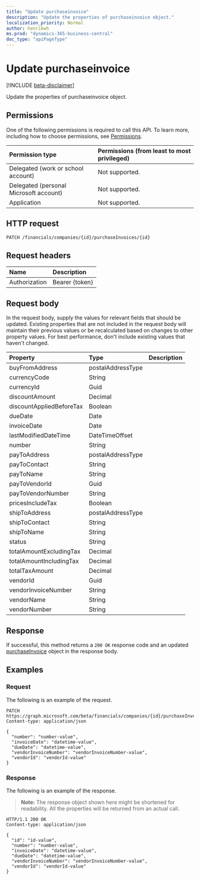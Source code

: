 ```yaml
---
title: "Update purchaseinvoice"
description: "Update the properties of purchaseinvoice object."
localization_priority: Normal
author: henrikwh
ms.prod: "dynamics-365-business-central"
doc_type: "apiPageType"
---
```


# Update purchaseinvoice

[!INCLUDE [beta-disclaimer](../../includes/beta-disclaimer.md)]

Update the properties of purchaseinvoice object.

## Permissions

One of the following permissions is required to call this API. To learn more, including how to choose permissions, see [Permissions](/graph/permissions-reference).

| Permission type                        | Permissions (from least to most privileged) |
|:---------------------------------------|:--------------------------------------------|
| Delegated (work or school account)     | Not supported. |
| Delegated (personal Microsoft account) | Not supported. |
| Application                            | Not supported. |

## HTTP request

<!-- { "blockType": "ignored" } -->

```http
PATCH /financials/companies/{id}/purchaseInvoices/{id}
```

## Request headers

| Name       | Description|
|:-----------|:-----------|
| Authorization | Bearer {token} |

## Request body

In the request body, supply the values for relevant fields that should be updated. Existing properties that are not included in the request body will maintain their previous values or be recalculated based on changes to other property values. For best performance, don't include existing values that haven't changed.

| Property     | Type        | Description |
|:-------------|:------------|:------------|
|buyFromAddress|postalAddressType||
|currencyCode|String||
|currencyId|Guid||
|discountAmount|Decimal||
|discountAppliedBeforeTax|Boolean||
|dueDate|Date||
|invoiceDate|Date||
|lastModifiedDateTime|DateTimeOffset||
|number|String||
|payToAddress|postalAddressType||
|payToContact|String||
|payToName|String||
|payToVendorId|Guid||
|payToVendorNumber|String||
|pricesIncludeTax|Boolean||
|shipToAddress|postalAddressType||
|shipToContact|String||
|shipToName|String||
|status|String||
|totalAmountExcludingTax|Decimal||
|totalAmountIncludingTax|Decimal||
|totalTaxAmount|Decimal||
|vendorId|Guid||
|vendorInvoiceNumber|String||
|vendorName|String||
|vendorNumber|String||

## Response

If successful, this method returns a `200 OK` response code and an updated [purchaseInvoice](../resources/dynamics-purchaseinvoice.md) object in the response body.

## Examples

### Request

The following is an example of the request.
<!-- {
  "blockType": "request",
  "name": "update_purchaseinvoice"
}-->

```http
PATCH https://graph.microsoft.com/beta/financials/companies/{id}/purchaseInvoices/{id}
Content-type: application/json

{
  "number": "number-value",
  "invoiceDate": "datetime-value",
  "dueDate": "datetime-value",
  "vendorInvoiceNumber": "vendorInvoiceNumber-value",
  "vendorId": "vendorId-value"
}
```

### Response

The following is an example of the response.

> **Note:** The response object shown here might be shortened for readability. All the properties will be returned from an actual call.

<!-- {
  "blockType": "response",
  "truncated": true,
  "@odata.type": "microsoft.graph.purchaseInvoice"
} -->

```http
HTTP/1.1 200 OK
Content-type: application/json

{
  "id": "id-value",
  "number": "number-value",
  "invoiceDate": "datetime-value",
  "dueDate": "datetime-value",
  "vendorInvoiceNumber": "vendorInvoiceNumber-value",
  "vendorId": "vendorId-value"
}
```

<!-- uuid: 16cd6b66-4b1a-43a1-adaf-3a886856ed98
2019-02-04 14:57:30 UTC -->
<!-- {
  "type": "#page.annotation",
  "description": "Update purchaseinvoice",
  "keywords": "",
  "section": "documentation",
  "tocPath": ""
}-->
